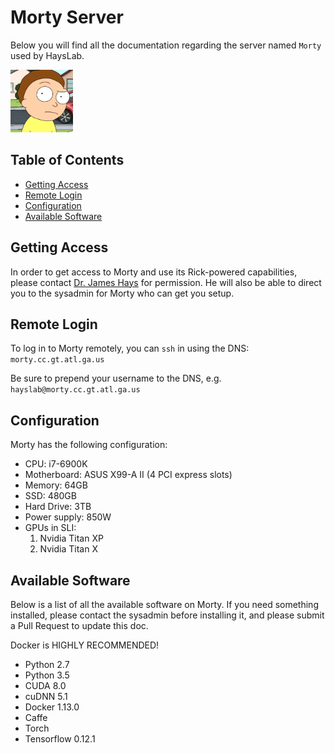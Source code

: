 # Morty Server

Below you will find all the documentation regarding the server named `Morty` used by HaysLab.

<a href="https://en.wikipedia.org/wiki/Rick_and_Morty" target="_blank"><img src="./images/Morty.png" width="100px" height="100px" /></a>

## Table of Contents
- [Getting Access](#getting-access)
- [Remote Login](#remote-login)
- [Configuration](#configuration)
- [Available Software](#available-software)

## Getting Access

In order to get access to Morty and use its Rick-powered capabilities, please contact [Dr. James Hays](http://www.cc.gatech.edu/~hays/) for permission. He will also be able to direct you to the sysadmin for Morty who can get you setup.

## Remote Login

To log in to Morty remotely, you can `ssh` in using the DNS: `morty.cc.gt.atl.ga.us`

Be sure to prepend your username to the DNS, e.g. `hayslab@morty.cc.gt.atl.ga.us` 

## Configuration

Morty has the following configuration:

- CPU: i7-6900K
- Motherboard: ASUS X99-A II (4 PCI express slots)
- Memory: 64GB
- SSD: 480GB
- Hard Drive: 3TB
- Power supply: 850W
- GPUs in SLI:
  1. Nvidia Titan XP
  2. Nvidia Titan X

## Available Software

Below is a list of all the available software on Morty. If you need something installed, please contact the sysadmin before installing it, and please submit a Pull Request to update this doc.

Docker is HIGHLY RECOMMENDED!

- Python 2.7
- Python 3.5
- CUDA 8.0
- cuDNN 5.1
- Docker 1.13.0
- Caffe
- Torch
- Tensorflow 0.12.1
